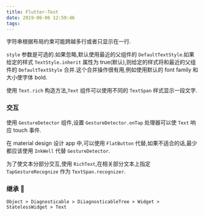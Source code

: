 ```yaml
---
title: Flutter-Text
date: 2019-06-06 12:59:46
tags:
---
```


字符串根据布局约束可能跨越多行或者只显示在一行.
<!-- more -->
`style` 参数是可选的.如果忽略,默认使用最近的父组件的 `DefaultTextStyle`.如果给定的样式 `TextStyle.inherit` 属性为 true(默认),则给定的样式将和最近的父组件的 `DefaultTextStyle` 合并.这个合并操作很有用,例如使用默认的 font family 和大小使字体 bold.

使用 `Text.rich` 构造方法,`Text` 组件可以使用不同的 `TextSpan` 样式显示一段文字.

### 交互

使用 `GestureDetector` 组件,设置 `GestureDetector.onTap` 处理器可以使 `Text` 响应 touch 事件.

在 material design 设计 app 中,可以使用 `FlatButton` 代替,如果不适合的话,最少都应该使用 `InkWell` 代替 `GestureDetector`.

为了使文本分部分交互,使用 `RichText`,在相关部分文本上指定 `TapGestureRecognize` 作为 `TextSpan.recognizer`.

### 继承 🌲

`Object > Diagnosticable > DiiagnosticableTree > Widget > StatelessWidget > Text`
